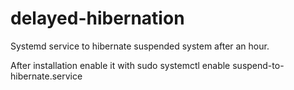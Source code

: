 # delayed-hibernation
Systemd service to hibernate suspended system after an hour.

After installation enable it with sudo systemctl enable suspend-to-hibernate.service
